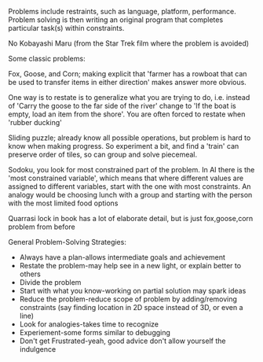 Problems include restraints, such as language, platform, performance. Problem solving is then writing an original program that completes particular task(s) within constraints.

No Kobayashi Maru (from the Star Trek film where the problem is avoided)

Some classic problems:

Fox, Goose, and Corn; making explicit that 'farmer has a rowboat that can be used to transfer items in either direction' makes answer more obvious.

One way is to restate is to generalize what you are trying to do, i.e. instead of 'Carry the goose to the far side of the river' change to 'If the boat is empty, load an item from the shore'. You are often forced to restate when 'rubber ducking'

Sliding puzzle; already know all possible operations, but problem is hard to know when making progress. So experiment a bit, and find a 'train' can preserve order of tiles, so can group and solve piecemeal.

Sodoku, you look for most constrained part of the problem. In AI there is the 'most constrained variable', which means that where different values are assigned to different variables, start with the one with most constraints. An analogy would be choosing lunch with a group and starting with the person with the most limited food options

Quarrasi lock in book has a lot of elaborate detail, but is just fox,goose,corn problem from before

General Problem-Solving Strategies:

- Always have a plan-allows intermediate goals and achievement
- Restate the problem-may help see in a new light, or explain better to others
- Divide the problem
- Start with what you know-working on partial solution may spark ideas
- Reduce the problem-reduce scope of problem by adding/removing constraints (say finding location in 2D space instead of 3D, or even a line)
- Look for analogies-takes time to recognize
- Experiement-some forms similar to debugging
- Don't get Frustrated-yeah, good advice don't allow yourself the indulgence
